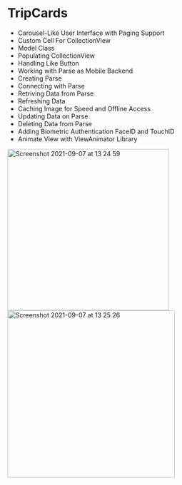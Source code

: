 # TripCards

- Carousel-Like User Interface with Paging Support
- Custom Cell For CollectionView
- Model Class
- Populating CollectionView
- Handling Like Button
- Working with Parse as Mobile Backend
- Creating Parse
- Connecting with Parse
- Retriving Data from Parse
- Refreshing Data
- Caching Image for Speed and Offline Access
- Updating Data on Parse
- Deleting Data from Parse
- Adding Biometric Authentication FaceID and TouchID
- Animate View with ViewAnimator Library

<img width="362" alt="Screenshot 2021-09-07 at 13 24 59" src="https://user-images.githubusercontent.com/48089787/132337528-e97d7eab-2871-4c54-be83-f4e15b11193c.png"><img width="375" alt="Screenshot 2021-09-07 at 13 25 26" src="https://user-images.githubusercontent.com/48089787/132337534-cd630236-abd7-4511-aa72-04f1aee31a21.png">



